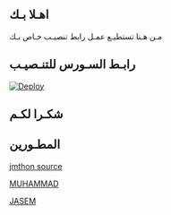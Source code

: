 ## اهـلا بـك
مـن هـنا تستطيـع عمـل رابط تنصيـب خـاص بـك

## رابـط السـورس للتنـصيـب

[![Deploy](https://www.herokucdn.com/deploy/button.svg)](https://heroku.com/deploy?template=https://github.com/hhdkd/jmthon)

## شكـرا لكـم 


## المطـورين 

[jmthon source](https://t.me/jmthon)

[MUHAMMAD](https://t.me/RR9R7)

[JASEM](https://t.me/SBB_B)
